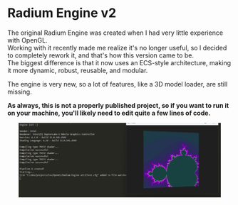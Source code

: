 # Radium Engine v2
The original Radium Engine was created when I had very little experience with OpenGL.<br>
Working with it recently made me realize it's no longer useful, so I decided to completely rework it, and that's how this version came to be.<br>
The biggest difference is that it now uses an ECS-style architecture, making it more dynamic, robust, reusable, and modular.

The engine is very new, so a lot of features, like a 3D model loader, are still missing.

**As always, this is not a properly published project, so if you want to run it on your machine, you'll likely need to edit quite a few lines of code.**


<kbd>
  <p align="center">
    <img src="img/mandelbrot.png" width=90%>
  </p>
</kbd>

